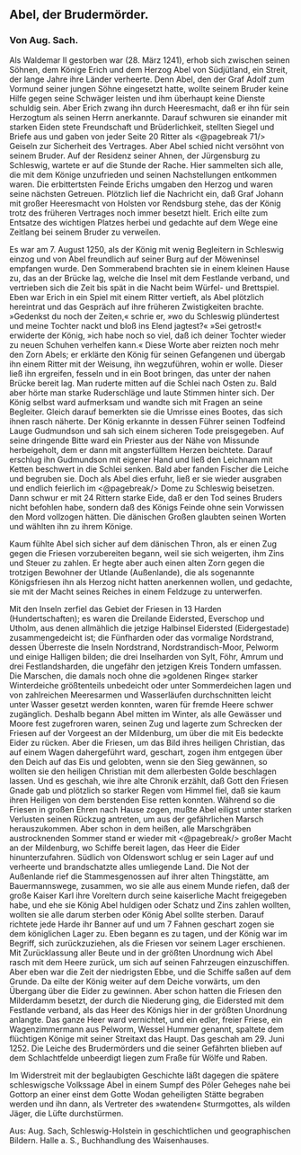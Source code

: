 <h2>Abel, der Brudermörder.</h2>

<h3>Von Aug. Sach.</h3>

Als Waldemar II gestorben war (28. März 1241), erhob sich
zwischen seinen Söhnen, dem Könige Erich und dem Herzog
Abel von Südjütland, ein Streit, der lange Jahre ihre Länder verheerte.
Denn Abel, den der Graf Adolf zum Vormund seiner jungen
Söhne eingesetzt hatte, wollte seinem Bruder keine Hilfe gegen seine
Schwäger leisten und ihm überhaupt keine Dienste schuldig sein.
Aber Erich zwang ihn durch Heeresmacht, daß er ihn für sein Herzogtum
als seinen Herrn anerkannte. Darauf schwuren sie einander
mit starken Eiden stete Freundschaft und Brüderlichkeit, stellten
Siegel und Briefe aus und gaben von jeder Seite 20 Ritter als 
<@pagebreak 71/>
Geiseln zur Sicherheit des Vertrages. Aber Abel schied nicht versöhnt
von seinem Bruder. Auf der Residenz seiner Ahnen, der Jürgensburg
zu Schleswig, wartete er auf die Stunde der Rache. Hier
sammelten sich alle, die mit dem Könige unzufrieden und seinen
Nachstellungen entkommen waren. Die erbittertsten Feinde Erichs
umgaben den Herzog und waren seine nächsten Getreuen. Plötzlich
lief die Nachricht ein, daß Graf Johann mit großer Heeresmacht
von Holsten vor Rendsburg stehe, das der König trotz des früheren
Vertrages noch immer besetzt hielt. Erich eilte zum Entsatze des
wichtigen Platzes herbei und gedachte auf dem Wege eine Zeitlang
bei seinem Bruder zu verweilen.

Es war am 7. August 1250, als der König mit wenig Begleitern
in Schleswig einzog und von Abel freundlich auf seiner
Burg auf der Möweninsel empfangen wurde. Den Sommerabend
brachten sie in einem kleinen Hause zu, das an der Brücke lag,
welche die Insel mit dem Festlande verband, und vertrieben sich
die Zeit bis spät in die Nacht beim Würfel- und Brettspiel. Eben
war Erich in ein Spiel mit einem Ritter vertieft, als Abel plötzlich
hereintrat und das Gespräch auf ihre früheren Zwistigkeiten brachte.
»Gedenkst du noch der Zeiten,« schrie er, »wo du Schleswig plündertest
und meine Tochter nackt und bloß ins Elend jagtest?« »Sei
getrost!« erwiderte der König, »ich habe noch so viel, daß ich deiner
Tochter wieder zu neuen Schuhen verhelfen kann.« Diese Worte
aber reizten noch mehr den Zorn Abels; er erklärte den König für
seinen Gefangenen und übergab ihn einem Ritter mit der Weisung,
ihn wegzuführen, wohin er wolle. Dieser ließ ihn ergreifen, fesseln
und in ein Boot bringen, das unter der nahen Brücke bereit lag.
Man ruderte mitten auf die Schlei nach Osten zu. Bald aber hörte
man starke Ruderschläge und laute Stimmen hinter sich. Der König
selbst ward aufmerksam und wandte sich mit Fragen an seine Begleiter.
Gleich darauf bemerkten sie die Umrisse eines Bootes, das
sich ihnen rasch näherte. Der König erkannte in dessen Führer seinen
Todfeind Lauge Gudmundson und sah sich einem sicheren Tode preisgegeben.
Auf seine dringende Bitte ward ein Priester aus der Nähe
von Missunde herbeigeholt, dem er dann mit angsterfülltem Herzen
beichtete. Darauf erschlug ihn Gudmundson mit eigener Hand und
ließ den Leichnam mit Ketten beschwert in die Schlei senken. Bald
aber fanden Fischer die Leiche und begruben sie. Doch als Abel
dies erfuhr, ließ er sie wieder ausgraben und endlich feierlich im 
<@pagebreak/>
Dome zu Schleswig beisetzen. Dann schwur er mit 24 Rittern starke
Eide, daß er den Tod seines Bruders nicht befohlen habe, sondern
daß des Königs Feinde ohne sein Vorwissen den Mord vollzogen
hätten. Die dänischen Großen glaubten seinen Worten und wählten
ihn zu ihrem Könige.

Kaum fühlte Abel sich sicher auf dem dänischen Thron, als er
einen Zug gegen die Friesen vorzubereiten begann, weil sie sich weigerten,
ihm Zins und Steuer zu zahlen. Er hegte aber auch einen
alten Zorn gegen die trotzigen Bewohner der Utlande (Außenlande),
die als sogenannte Königsfriesen ihn als Herzog nicht hatten
anerkennen wollen, und gedachte, sie mit der Macht seines Reiches
in einem Feldzuge zu unterwerfen.

Mit den Inseln zerfiel das Gebiet der Friesen in 13 Harden
(Hundertschaften); es waren die Dreilande Eidersted, Everschop
und Utholm, aus denen allmählich die jetzige Halbinsel Eidersted
(Eidergestade) zusammengedeicht ist; die Fünfharden oder das
vormalige Nordstrand, dessen Überreste die Inseln Nordstrand, Nordstrandisch-Moor, 
Pelworm und einige Halligen bilden; die drei
Inselharden von Sylt, Föhr, Amrum und drei Festlandsharden, die
ungefähr den jetzigen Kreis Tondern umfassen. Die Marschen, die
damals noch ohne die »goldenen Ringe« starker Winterdeiche größtenteils
unbedeicht oder unter Sommerdeichen lagen und von zahlreichen
Meeresarmen und Wasserläufen durchschnitten leicht unter
Wasser gesetzt werden konnten, waren für fremde Heere schwer zugänglich.
Deshalb begann Abel mitten im Winter, als alle Gewässer
und Moore fest zugefroren waren, seinen Zug und lagerte zum
Schrecken der Friesen auf der Vorgeest an der Mildenburg, um über
die mit Eis bedeckte Eider zu rücken. Aber die Friesen, um das
Bild ihres heiligen Christian, das auf einem Wagen dahergeführt
ward, geschart, zogen ihm entgegen über den Deich auf das Eis
und gelobten, wenn sie den Sieg gewännen, so wollten sie den
heiligen Christian mit dem allerbesten Golde beschlagen lassen. Und
es geschah, wie ihre alte Chronik erzählt, daß Gott den Friesen
Gnade gab und plötzlich so starker Regen vom Himmel fiel, daß sie
kaum ihren Heiligen von dem berstenden Eise retten konnten. Während
so die Friesen in großen Ehren nach Hause zogen, mußte Abel
eiligst unter starken Verlusten seinen Rückzug antreten, um aus der
gefährlichen Marsch herauszukommen. Aber schon in dem heißen,
alle Marschgräben austrocknenden Sommer stand er wieder mit 
<@pagebreak/>
großer Macht an der Mildenburg, wo Schiffe bereit lagen, das
Heer die Eider hinunterzufahren. Südlich von Oldenswort schlug
er sein Lager auf und verheerte und brandschatzte alles umliegende
Land. Die Not der Außenlande rief die Stammesgenossen auf ihrer
alten Thingstätte, am Bauermannswege, zusammen, wo sie alle aus
<span class="g">einem</span> Munde riefen, daß der große Kaiser Karl ihre Voreltern
durch seine kaiserliche Macht freigegeben habe, und ehe sie König
Abel huldigen oder Schatz und Zins zahlen wollten, wollten sie
alle darum sterben oder König Abel sollte sterben. Darauf richtete
jede Harde ihr Banner auf und um 7 Fahnen geschart zogen sie
dem königlichen Lager zu. Eben begann es zu tagen, und der König
war im Begriff, sich zurückzuziehen, als die Friesen vor seinem
Lager erschienen. Mit Zurücklassung aller Beute und in der größten
Unordnung wich Abel rasch mit dem Heere zurück, um sich auf seinen
Fahrzeugen einzuschiffen. Aber eben war die Zeit der niedrigsten
Ebbe, und die Schiffe saßen auf dem Grunde. Da eilte der König
weiter auf dem Deiche vorwärts, um den Übergang über die Eider
zu gewinnen. Aber schon hatten die Friesen den Milderdamm besetzt,
der durch die Niederung ging, die Eidersted mit dem Festlande
verband, als das Heer des Königs hier in der größten
Unordnung anlangte. Das ganze Heer ward vernichtet, und ein
edler, freier Friese, ein Wagenzimmermann aus Pelworm, Wessel
Hummer genannt, spaltete dem flüchtigen Könige mit seiner Streitaxt
das Haupt. Das geschah am 29. Juni 1252. Die Leiche des
Brudermörders und die seiner Gefährten blieben auf dem Schlachtfelde
unbeerdigt liegen zum Fraße für Wölfe und Raben.

Im Widerstreit mit der beglaubigten Geschichte läßt dagegen
die spätere schleswigsche Volkssage Abel in einem Sumpf des Pöler
Geheges nahe bei Gottorp an einer einst dem Gotte Wodan geheiligten
Stätte begraben werden und ihn dann, als Vertreter des
»watenden« Sturmgottes, als wilden Jäger, die Lüfte durchstürmen.

<div class="source pre">Aus: Aug. Sach, Schleswig-Holstein in geschichtlichen und geographischen Bildern. 
Halle a. S., Buchhandlung des Waisenhauses.</div>

